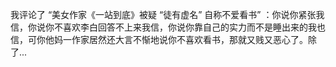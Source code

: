 我评论了 “美女作家《一站到底》被疑 “徒有虚名” 自称不爱看书” ：你说你紧张我信，你说你不喜欢李白回答不上来我信，你说你靠自己的实力而不是睡出来的我也信，可你他妈一作家居然还大言不惭地说你不喜欢看书，那就又贱又恶心了。除了... ​​​​